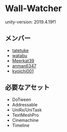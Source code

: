 # Wall-Watcher


unity-version: 2019.4.19f1

## メンバー
- [tatetuke](https://github.com/tatetuke)
- [watabu](https://github.com/watabu)
- [Meerkat39](https://github.com/Meerkat39)
- [anman6347](https://github.com/anman6347)
- [kyoichi001](https://github.com/kyoichi001)

## 必要なアセット

- DoTween
- Addressable
- UniRx/UniTask
- TextMeshPro
- Cinemachine
- Timeline

